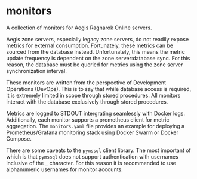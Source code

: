 # monitors
A collection of monitors for Aegis Ragnarok Online servers.

Aegis zone servers, especially legacy zone servers, do not readily expose metrics for external consumption.  Fortunately, these metrics can be sourced from the database instead.  Unfortunately, this means the metric update frequency is dependent on the zone server:database sync.  For this reason, the database must be queried for metrics using the zone server synchronization interval.

These monitors are written from the perspective of Development Operations (DevOps).  This is to say that while database access is required, it is extremely limited in scope through stored procedures.  All monitors interact with the database exclusively through stored procedures.

Metrics are logged to STDOUT intergrating seamlessly with Docker logs.  Additionally, each monitor supports a prometheus client for metric aggregation.  The `monitors.yaml` file provides an example for deploying a Prometheus/Grafana monitoring stack using Docker Swarm or Docker Compose.

There are some caveats to the `pymssql` client library.  The most important of which is that `pymssql` does not support authentication with usernames inclusive of the `_` character.  For this reason it is recommended to use alphanumeric usernames for monitor accounts.
